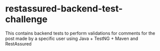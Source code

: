 # restassured-backend-test-challenge
This contains backend tests to perform validations for comments for the post made by a specific user using Java + TestNG + Maven and RestAssured
